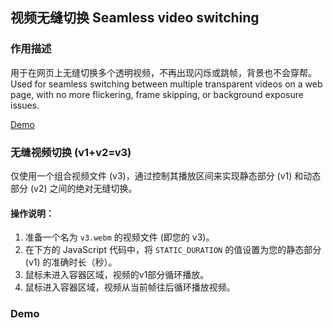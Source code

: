 ## 视频无缝切换 Seamless video switching
### 作用描述
用于在网页上无缝切换多个透明视频，不再出现闪烁或跳帧，背景也不会穿帮。
Used for seamless switching between multiple transparent videos on a web page, with no more flickering, frame skipping, or background exposure issues.

[Demo](https://semitranslate.github.io/SeamlessVideoSwitching/)

### 无缝视频切换 (v1+v2=v3)
仅使用一个组合视频文件 (v3)，通过控制其播放区间来实现静态部分 (v1) 和动态部分 (v2) 之间的绝对无缝切换。
#### 操作说明：
1. 准备一个名为 <code>v3.webm</code> 的视频文件 (即您的 v3)。
2. 在下方的 JavaScript 代码中，将 <code>STATIC_DURATION</code> 的值设置为您的静态部分 (v1) 的准确时长（秒）。
3. 鼠标未进入容器区域，视频的v1部分循环播放。
4. 鼠标进入容器区域，视频从当前帧往后循环播放视频。

### Demo